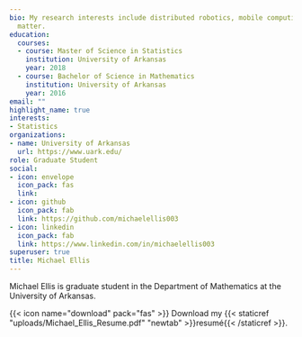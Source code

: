 ```yaml
---
bio: My research interests include distributed robotics, mobile computing and programmable
  matter.
education:
  courses:
  - course: Master of Science in Statistics
    institution: University of Arkansas
    year: 2018
  - course: Bachelor of Science in Mathematics
    institution: University of Arkansas
    year: 2016
email: ""
highlight_name: true
interests:
- Statistics
organizations:
- name: University of Arkansas
  url: https://www.uark.edu/
role: Graduate Student
social:
- icon: envelope
  icon_pack: fas
  link: 
- icon: github
  icon_pack: fab
  link: https://github.com/michaelellis003
- icon: linkedin
  icon_pack: fab
  link: https://www.linkedin.com/in/michaelellis003
superuser: true
title: Michael Ellis
---
```


Michael Ellis is graduate student in the Department of Mathematics at the University of Arkansas.

{{< icon name="download" pack="fas" >}} Download my {{< staticref "uploads/Michael_Ellis_Resume.pdf" "newtab" >}}resumé{{< /staticref >}}.
